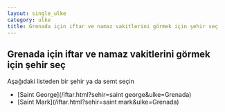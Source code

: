 ```yaml
---
layout: single_ulke
category: ulke
title: Grenada için iftar ve namaz vakitlerini görmek için şehir seç
---
```



## Grenada için iftar ve namaz vakitlerini görmek için şehir seç

Aşağıdaki listeden bir şehir ya da semt seçin


* [Saint George](/iftar.html?sehir=saint george&ulke=Grenada)
* [Saint Mark](/iftar.html?sehir=saint mark&ulke=Grenada)
